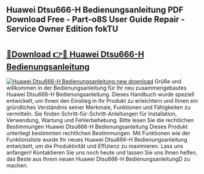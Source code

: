 ## Huawei Dtsu666-H Bedienungsanleitung PDF Download Free - Part-o8S User Guide Repair - Service Owner Edition fokTU

# <h2><a href="http://df3v67j.blite.top/?on=Huawei+Dtsu666-H+Bedienungsanleitung">🔗Download 👉🔴 Huawei Dtsu666-H Bedienungsanleitung</a></h2>

[![Huawei Dtsu666-H Bedienungsanleitung new download](https://i.imgur.com/lujVjoI.png)](http://df3v67j.blite.top/?on=Huawei+Dtsu666-H+Bedienungsanleitung)
Grüße und willkommen in der Bedienungsanleitung für Ihr neu zusammengebautes Huawei Dtsu666-H Bedienungsanleitung. Dieses Handbuch wurde speziell entwickelt, um Ihnen den Einstieg in Ihr Produkt zu erleichtern und Ihnen ein gründliches Verständnis seiner Merkmale, Funktionen und Fähigkeiten zu vermitteln. Sie finden Schritt-für-Schritt-Anleitungen für Installation, Verwendung, Wartung und Fehlerbehebung. Bitte lesen Sie die rechtlichen Bestimmungen Huawei Dtsu666-H Bedienungsanleitung Dieses Produkt unterliegt bestimmten rechtlichen Bestimmungen. Mit Funktionen wie der Funktionsliste wurde Ihr neues Huawei Dtsu666-H Bedienungsanleitung entwickelt, um die Produktivität und Effizienz zu maximieren. Lass uns anfangen! Kontaktieren Sie uns noch heute und lassen Sie uns Ihnen helfen, das Beste aus Ihrem neuen Huawei Dtsu666-H BedienungsanleitungD zu machen.
